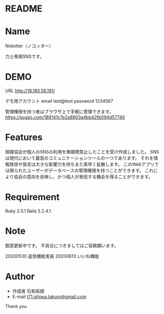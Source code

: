 # README

# Name
 
 Nokotter（ノコッター）

 力士専用SNSです。
 
# DEMO
URL
http://18.180.56.191/

デモ用アカウント
email test@test
password 1234567

管理権限を持つ者はブラウザ上で手軽に管理できます。
https://gyazo.com/189141c7e2a8903a4bb42fb094d57740

# Features
 
相撲協会が個人のSNSの利用を無期限禁止したことを受け作成しました。
SNSは現代において最高のコミュニケーションツールの一つであります。
それを情報発信や発言は大きな影響力を持ちまた素早く拡散します。
このWebアプリでは限られたユーザーがデータベースの管理権限を持つことができます。
これにより協会の意向を反映し、かつ個人が発信する機会を得ることができます。

 
# Requirement
 
Ruby 2.5.1
Rails 5.2.4.1
 
# Note
 
鋭意更新中です。
不具合につきましてはご容赦願います。

20200530 返信機能実装
20200613 いいね機能
 
# Author
 
* 作成者  石和拓朗
* E-mail  t71.ishiwa.takuro@gmail.com

Thank you